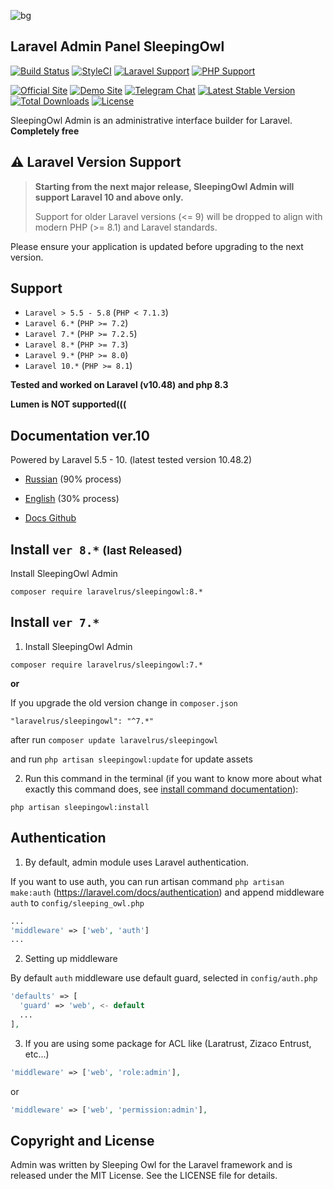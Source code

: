 ![bg](https://image.ibb.co/m7Bx0F/12.png)

## Laravel Admin Panel SleepingOwl

[![Build Status](https://travis-ci.org/LaravelRUS/SleepingOwlAdmin.svg?branch=development)](https://travis-ci.org/LaravelRUS/SleepingOwlAdmin)
[![StyleCI](https://styleci.io/repos/52141393/shield?branch=development)](https://styleci.io/repos/52141393)
[![Laravel Support](https://img.shields.io/badge/Laravel-5.5--8.44-brightgreen.svg)]()
[![PHP Support](https://img.shields.io/badge/PHP-7.1.3+-brightgreen.svg)]()

[![Official Site](https://img.shields.io/badge/official-site-blue.svg)](https://sleepingowladmin.ru)
[![Demo Site](https://img.shields.io/badge/demo-site-blue.svg)](https://demo.sleepingowladmin.ru/)
[![Telegram Chat](https://img.shields.io/badge/telegram-chat-blue.svg)](https://t.me/prtcls)
[![Latest Stable Version](https://poser.pugx.org/laravelrus/sleepingowl/v/stable)](https://packagist.org/packages/laravelrus/sleepingowl)
[![Total Downloads](https://poser.pugx.org/laravelrus/sleepingowl/downloads)](https://packagist.org/packages/laravelrus/sleepingowl)
[![License](https://poser.pugx.org/laravelrus/sleepingowl/license)](https://packagist.org/packages/laravelrus/sleepingowl)

SleepingOwl Admin is an administrative interface builder for Laravel. __Completely free__

## ⚠️ Laravel Version Support

> **Starting from the next major release, SleepingOwl Admin will support Laravel 10 and above only.**
>
> Support for older Laravel versions (<= 9) will be dropped to align with modern PHP (>= 8.1) and Laravel standards.

Please ensure your application is updated before upgrading to the next version.


## Support
- `Laravel > 5.5 - 5.8` (`PHP < 7.1.3`)
- `Laravel 6.*` (`PHP >= 7.2`)
- `Laravel 7.*` (`PHP >= 7.2.5`)
- `Laravel 8.*` (`PHP >= 7.3`)
- `Laravel 9.*` (`PHP >= 8.0`)
- `Laravel 10.*` (`PHP >= 8.1`)

__Tested and worked on Laravel (v10.48) and php 8.3__



__Lumen is NOT supported(((__


## Documentation ver.10

Powered by Laravel 5.5 - 10. (latest tested version 10.48.2)

* [Russian](http://sleepingowladmin.ru/#/ru/) (90% process)
* [English](http://sleepingowladmin.ru/#/en/) (30% process)

* [Docs Github](https://github.com/SleepingOwlAdmin/docs/tree/new)


## Install `ver 8.*` <small>(last Released)</small>

  Install SleepingOwl Admin

  `composer require laravelrus/sleepingowl:8.*`


## Install `ver 7.*`

  1. Install SleepingOwl Admin

  `composer require laravelrus/sleepingowl:7.*`

  __or__

  If you upgrade the old version change in `composer.json`

  ```
  "laravelrus/sleepingowl": "^7.*"
  ```

  after run `composer update laravelrus/sleepingowl`

  and run `php artisan sleepingowl:update` for update assets


2. Run this command in the terminal (if you want to know more about what exactly this command does, see [install command documentation](https://sleepingowladmin.ru/#/en/installation)):

  ```
  php artisan sleepingowl:install
  ```

## Authentication

1. By default, admin module uses Laravel authentication.

  If you want to use auth, you can run artisan command `php artisan make:auth` (https://laravel.com/docs/authentication)
  and append middleware `auth` to `config/sleeping_owl.php`

  ```php
  ...
  'middleware' => ['web', 'auth']
  ...
  ```

2. Setting up middleware

  By default `auth` middleware use default guard, selected in `config/auth.php`

  ```php
  'defaults' => [
    'guard' => 'web', <- default
    ...
  ],
  ```

3. If you are using some package for ACL like (Laratrust, Zizaco Entrust, etc...)

  ```php
  'middleware' => ['web', 'role:admin'],
  ```
  or
  ```php
  'middleware' => ['web', 'permission:admin'],
  ```


## Copyright and License

Admin was written by Sleeping Owl for the Laravel framework and is released under the MIT License.
See the LICENSE file for details.

